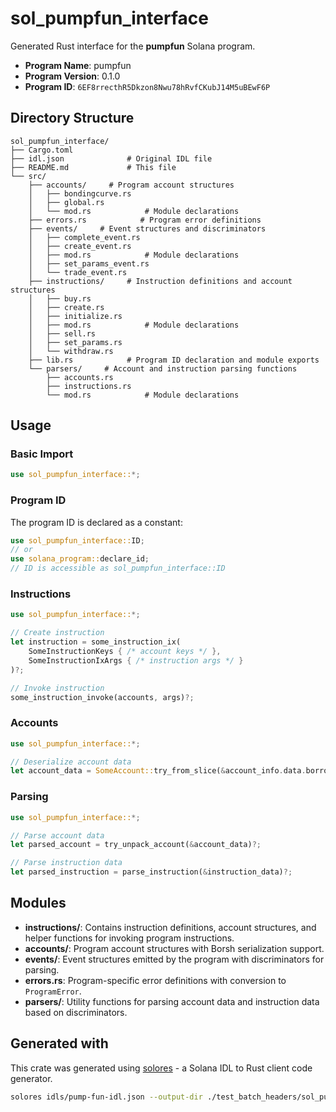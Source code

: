 # sol_pumpfun_interface

Generated Rust interface for the **pumpfun** Solana program.

- **Program Name**: pumpfun
- **Program Version**: 0.1.0
- **Program ID**: `6EF8rrecthR5Dkzon8Nwu78hRvfCKubJ14M5uBEwF6P`

## Directory Structure

```
sol_pumpfun_interface/ 
├── Cargo.toml
├── idl.json              # Original IDL file
├── README.md             # This file
└── src/
    ├── accounts/     # Program account structures
    │   ├── bondingcurve.rs
    │   ├── global.rs
    │   └── mod.rs            # Module declarations
    ├── errors.rs            # Program error definitions
    ├── events/     # Event structures and discriminators
    │   ├── complete_event.rs
    │   ├── create_event.rs
    │   ├── mod.rs            # Module declarations
    │   ├── set_params_event.rs
    │   └── trade_event.rs
    ├── instructions/     # Instruction definitions and account structures
    │   ├── buy.rs
    │   ├── create.rs
    │   ├── initialize.rs
    │   ├── mod.rs            # Module declarations
    │   ├── sell.rs
    │   ├── set_params.rs
    │   └── withdraw.rs
    ├── lib.rs            # Program ID declaration and module exports
    └── parsers/     # Account and instruction parsing functions
        ├── accounts.rs
        ├── instructions.rs
        └── mod.rs            # Module declarations

```

## Usage

### Basic Import

```rust
use sol_pumpfun_interface::*;
```

### Program ID

The program ID is declared as a constant:

```rust
use sol_pumpfun_interface::ID;
// or
use solana_program::declare_id;
// ID is accessible as sol_pumpfun_interface::ID
```


### Instructions

```rust
use sol_pumpfun_interface::*;

// Create instruction
let instruction = some_instruction_ix(
    SomeInstructionKeys { /* account keys */ },
    SomeInstructionIxArgs { /* instruction args */ }
)?;

// Invoke instruction  
some_instruction_invoke(accounts, args)?;
```

### Accounts

```rust
use sol_pumpfun_interface::*;

// Deserialize account data
let account_data = SomeAccount::try_from_slice(&account_info.data.borrow())?;
```

### Parsing

```rust
use sol_pumpfun_interface::*;

// Parse account data
let parsed_account = try_unpack_account(&account_data)?;

// Parse instruction data  
let parsed_instruction = parse_instruction(&instruction_data)?;
```

## Modules

- **instructions/**: Contains instruction definitions, account structures, and helper functions for invoking program instructions.
- **accounts/**: Program account structures with Borsh serialization support.
- **events/**: Event structures emitted by the program with discriminators for parsing.
- **errors.rs**: Program-specific error definitions with conversion to `ProgramError`.
- **parsers/**: Utility functions for parsing account data and instruction data based on discriminators.

## Generated with

This crate was generated using [solores](https://github.com/cpkt9762/solores) - a Solana IDL to Rust client code generator.

```bash
solores idls/pump-fun-idl.json --output-dir ./test_batch_headers/sol_pumpfun_interface --output-crate-name sol_pumpfun_interface
```
